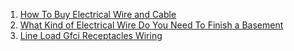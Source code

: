 
1. [How To Buy Electrical Wire and Cable](http://www.homedepot.com/c/factors_to_consider_when_wiring_your_home_HT_BG_EL)
2. [What Kind of Electrical Wire Do You Need To Finish a Basement](http://www.ifinishedmybasement.com/wiring-a-basement/buying-electrical-wire/)
3. [Line Load Gfci Receptacles Wiring](http://www.mediathena.com/wiring/line-load-gfci-receptacles-wiring.html)
